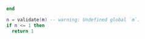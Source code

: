 ```lua ctx.nvim/spec/data/src/diagnostics.lua:18-22
  end

  n = validate(m) -- warning: Undefined global `m`.
  if n <= 1 then
    return 1
```
